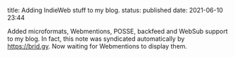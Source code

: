 title: Adding IndieWeb stuff to my blog.
status: published
date: 2021-06-10 23:44

Added microformats, Webmentions, POSSE, backfeed and WebSub support to my blog. In fact, this note was syndicated automatically by <https://brid.gy>. Now waiting for Webmentions to display them.
